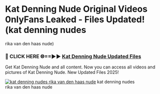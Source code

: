 # Kat Denning Nude Original Videos 0nlyFans Leaked - Files Updated! (kat denning nudes<br>
rika van den haas nude)

<h3>🔴 CLICK HERE 🌐==►► <a href="https://tinyurl.com/2p9ay9w9" rel="nofollow">Kat Denning Nude Updated Files</a></h3>

Get Kat Denning Nude and all content. Now you can access all videos and pictures of Kat Denning Nude. New Updated Files 2025!

[![kat denning nudes<br>
rika van den haas nude](https://i.imgur.com/KQgVmj3.gif)](https://tinyurl.com/2p9ay9w9)
kat denning nudes<br>
rika van den haas nude